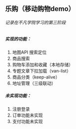 ## 乐购（移动购物demo）

###### 记录在不凡学院学习的第三阶段





##### 实现的功能：

1. 地图API 搜索定位  
2. 商品搜索
3. 购物车添加和收藏（本地存储）
4. 专题文章下拉加载（van-list）
5. 商品分类（keep-alive）
6. 地址管理（三级联动）

##### 未实现功能：

1.  注册登录
2. 订单功能未实现
3. 支付功能未实现